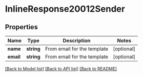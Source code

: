 # InlineResponse20012Sender

## Properties
Name | Type | Description | Notes
------------ | ------------- | ------------- | -------------
**name** | **string** | From email for the template | [optional] 
**email** | **string** | From email for the template | [optional] 

[[Back to Model list]](../README.md#documentation-for-models) [[Back to API list]](../README.md#documentation-for-api-endpoints) [[Back to README]](../README.md)


